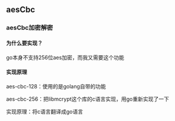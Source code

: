 ## aesCbc

### aesCbc加密解密

#### 为什么要实现？
go本身不支持256位aes加密，而我又需要这个功能

#### 实现原理
aes-cbc-128：使用的是golang自带的功能

aes-cbc-256：把libmcrypt这个库的c语言实现，用go重新实现了一下

实现原理：将c语言翻译成go语言